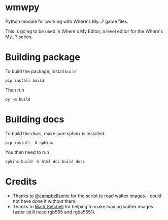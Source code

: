 # wmwpy
 Python module for working with Where's My...? game files.

 <!-- Note: using https://packaging.python.org/en/latest/guides/publishing-package-distribution-releases-using-github-actions-ci-cd-workflows/ for distributing.-->

 This is going to be used in Where's My Editor, a level editor for the Where's My...? series.

# Building package
 To build the package, install `build`
 ```
pip install build
 ```
 Then run
 ```
py -m build
 ```

# Building docs
 To build the docs, make sure sphinx is installed
 ```
pip install -U sphinx
 ```

 You then need to run
 ```
sphinx-build -b html doc-build docs
 ```

# Credits
- Thanks to [@campbellsonic](https://github.com/campbellsonic) for the script to read waltex images. I could not have done it without them.
- Thanks to [Mark Setchell](https://stackoverflow.com/a/75511423/17129659) for helping to make loading waltex images faster (still need rgb565 and rgba5551).
